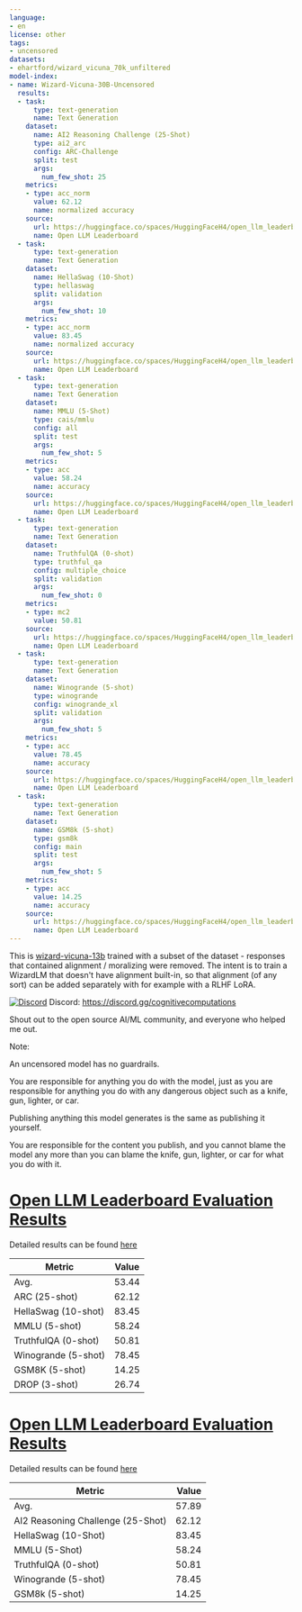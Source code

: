 ```yaml
---
language:
- en
license: other
tags:
- uncensored
datasets:
- ehartford/wizard_vicuna_70k_unfiltered
model-index:
- name: Wizard-Vicuna-30B-Uncensored
  results:
  - task:
      type: text-generation
      name: Text Generation
    dataset:
      name: AI2 Reasoning Challenge (25-Shot)
      type: ai2_arc
      config: ARC-Challenge
      split: test
      args:
        num_few_shot: 25
    metrics:
    - type: acc_norm
      value: 62.12
      name: normalized accuracy
    source:
      url: https://huggingface.co/spaces/HuggingFaceH4/open_llm_leaderboard?query=ehartford/Wizard-Vicuna-30B-Uncensored
      name: Open LLM Leaderboard
  - task:
      type: text-generation
      name: Text Generation
    dataset:
      name: HellaSwag (10-Shot)
      type: hellaswag
      split: validation
      args:
        num_few_shot: 10
    metrics:
    - type: acc_norm
      value: 83.45
      name: normalized accuracy
    source:
      url: https://huggingface.co/spaces/HuggingFaceH4/open_llm_leaderboard?query=ehartford/Wizard-Vicuna-30B-Uncensored
      name: Open LLM Leaderboard
  - task:
      type: text-generation
      name: Text Generation
    dataset:
      name: MMLU (5-Shot)
      type: cais/mmlu
      config: all
      split: test
      args:
        num_few_shot: 5
    metrics:
    - type: acc
      value: 58.24
      name: accuracy
    source:
      url: https://huggingface.co/spaces/HuggingFaceH4/open_llm_leaderboard?query=ehartford/Wizard-Vicuna-30B-Uncensored
      name: Open LLM Leaderboard
  - task:
      type: text-generation
      name: Text Generation
    dataset:
      name: TruthfulQA (0-shot)
      type: truthful_qa
      config: multiple_choice
      split: validation
      args:
        num_few_shot: 0
    metrics:
    - type: mc2
      value: 50.81
    source:
      url: https://huggingface.co/spaces/HuggingFaceH4/open_llm_leaderboard?query=ehartford/Wizard-Vicuna-30B-Uncensored
      name: Open LLM Leaderboard
  - task:
      type: text-generation
      name: Text Generation
    dataset:
      name: Winogrande (5-shot)
      type: winogrande
      config: winogrande_xl
      split: validation
      args:
        num_few_shot: 5
    metrics:
    - type: acc
      value: 78.45
      name: accuracy
    source:
      url: https://huggingface.co/spaces/HuggingFaceH4/open_llm_leaderboard?query=ehartford/Wizard-Vicuna-30B-Uncensored
      name: Open LLM Leaderboard
  - task:
      type: text-generation
      name: Text Generation
    dataset:
      name: GSM8k (5-shot)
      type: gsm8k
      config: main
      split: test
      args:
        num_few_shot: 5
    metrics:
    - type: acc
      value: 14.25
      name: accuracy
    source:
      url: https://huggingface.co/spaces/HuggingFaceH4/open_llm_leaderboard?query=ehartford/Wizard-Vicuna-30B-Uncensored
      name: Open LLM Leaderboard
---
```


This is [wizard-vicuna-13b](https://huggingface.co/junelee/wizard-vicuna-13b) trained with a subset of the dataset - responses that contained alignment / moralizing were removed. The intent is to train a WizardLM that doesn't have alignment built-in, so that alignment (of any sort) can be added separately with for example with a RLHF LoRA.

[![Discord](https://img.shields.io/discord/1156064224225808488?logo=Discord&logoColor=%23ffffff&label=Discord&link=https%3A%2F%2Fdiscord.gg%2FtCMkMDDHwm)](https://discord.gg/cognitivecomputations)
Discord: https://discord.gg/cognitivecomputations

Shout out to the open source AI/ML community, and everyone who helped me out.

Note:  

An uncensored model has no guardrails.  

You are responsible for anything you do with the model, just as you are responsible for anything you do with any dangerous object such as a knife, gun, lighter, or car.

Publishing anything this model generates is the same as publishing it yourself.

You are responsible for the content you publish, and you cannot blame the model any more than you can blame the knife, gun, lighter, or car for what you do with it.
# [Open LLM Leaderboard Evaluation Results](https://huggingface.co/spaces/HuggingFaceH4/open_llm_leaderboard)
Detailed results can be found [here](https://huggingface.co/datasets/open-llm-leaderboard/details_ehartford__Wizard-Vicuna-30B-Uncensored)

| Metric                | Value                     |
|-----------------------|---------------------------|
| Avg.                  | 53.44   |
| ARC (25-shot)         | 62.12          |
| HellaSwag (10-shot)   | 83.45    |
| MMLU (5-shot)         | 58.24         |
| TruthfulQA (0-shot)   | 50.81   |
| Winogrande (5-shot)   | 78.45   |
| GSM8K (5-shot)        | 14.25        |
| DROP (3-shot)         | 26.74         |

# [Open LLM Leaderboard Evaluation Results](https://huggingface.co/spaces/HuggingFaceH4/open_llm_leaderboard)
Detailed results can be found [here](https://huggingface.co/datasets/open-llm-leaderboard/details_ehartford__Wizard-Vicuna-30B-Uncensored)

|             Metric              |Value|
|---------------------------------|----:|
|Avg.                             |57.89|
|AI2 Reasoning Challenge (25-Shot)|62.12|
|HellaSwag (10-Shot)              |83.45|
|MMLU (5-Shot)                    |58.24|
|TruthfulQA (0-shot)              |50.81|
|Winogrande (5-shot)              |78.45|
|GSM8k (5-shot)                   |14.25|

